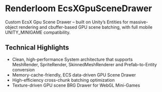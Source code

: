 # Renderloom EcsXGpuSceneDrawer

Custom EcsX Gpu Scene Drawer – built on Unity’s Entities for massive-object rendering and cbuffer-based GPU scene batching, with full mobile UNITY_MINIGAME compatibility.
## Technical Highlights
- Clean, high-performance System architecture that supports MeshRender, SpriteRender, SkinnedMeshRenderer and Prefab-to-Entity conversion
- Memory-cache-friendly, ECS data-driven GPU Scene Drawer
- High-efficiency cross-chunk batching optimization
- Texture-driven GPU scene BRG Drawer for WebGL Mini-Games

